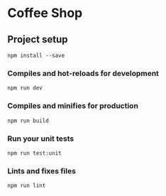 # Coffee Shop

## Project setup

```
npm install --save
```

### Compiles and hot-reloads for development

```
npm run dev
```

### Compiles and minifies for production

```
npm run build
```

### Run your unit tests

```
npm run test:unit
```

### Lints and fixes files

```
npm run lint
```
